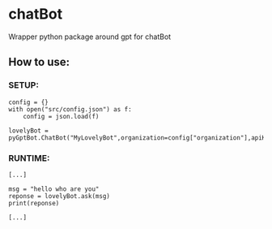 # chatBot
Wrapper python package around gpt for chatBot

## How to use:

### SETUP:

```
config = {}
with open("src/config.json") as f:
    config = json.load(f)

lovelyBot = pyGptBot.ChatBot("MyLovelyBot",organization=config["organization"],apiKey=config["apiKey"])
```

### RUNTIME:

```
[...]

msg = "hello who are you"
reponse = lovelyBot.ask(msg)
print(reponse)

[...]
```
